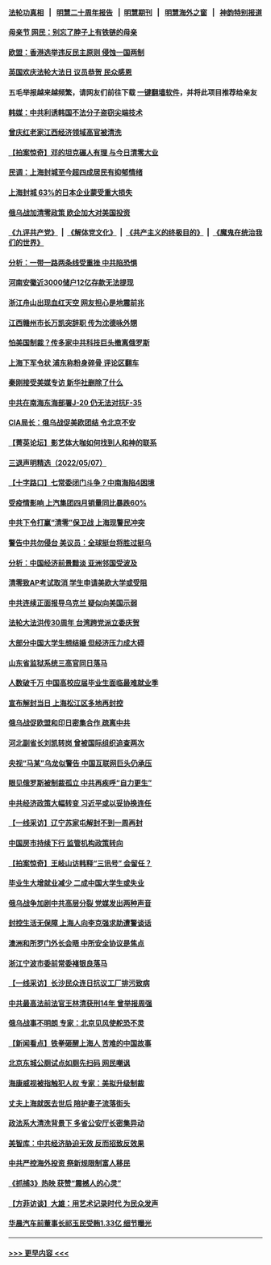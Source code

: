 #### [法轮功真相](https://github.com/gfw-breaker/truth/blob/master/README.md?t=0) &nbsp;&nbsp;|&nbsp;&nbsp; [明慧二十周年报告](https://github.com/gfw-breaker/mh-reports/blob/master/README.md?t=0) &nbsp;&nbsp;|&nbsp;&nbsp;[明慧期刊](https://github.com/gfw-breaker/mh-qikan) &nbsp;&nbsp;|&nbsp;&nbsp; [明慧海外之窗](https://github.com/gfw-breaker/mh-news/blob/master/README.md?t=0) &nbsp;&nbsp;|&nbsp;&nbsp; [神韵特别报道](https://github.com/gfw-breaker/mh-news/blob/master/shenyun.md?t=0)
#### [母亲节 网民：别忘了脖子上有铁链的母亲](../pages/nsc413/n13730439.md?t=05090351) 
#### [欧盟：香港选举违反民主原则 侵蚀一国两制](../pages/nsc413/n13730387.md?t=05090351) 
#### [英国欢庆法轮大法日 议员恭贺 民众感恩](../pages/nsc413/n13730266.md?t=05090351) 
#### 五毛举报越来越频繁，请网友们前往下载 [一键翻墙软件](https://github.com/gfw-breaker/ssr-accounts)，并将此项目推荐给亲友
#### [韩媒：中共利诱韩国不法分子盗窃尖端技术](../pages/nsc413/n13730424.md?t=05090351) 
#### [曾庆红老家江西经济领域高官被清洗](../pages/nsc413/n13730401.md?t=05090351) 
#### [【拍案惊奇】邓的坦克碾人有理 与今日清零大业](../pages/nsc413/n13729574.md?t=05090351) 
#### [民调：上海封城至今超四成居民有抑郁情绪](../pages/nsc413/n13730381.md?t=05090351) 
#### [上海封城 63%的日本企业蒙受重大损失](../pages/nsc413/n13730353.md?t=05090351) 
#### [俄乌战加清零政策 欧企加大对美国投资](../pages/nsc413/n13730219.md?t=05090351) 
#### [《九评共产党》](https://github.com/begood0513/9ping.md/blob/master/README.md) &nbsp;|&nbsp; [《解体党文化》](../../../../jtdwh.md/blob/master/README.md)  &nbsp;|&nbsp; [《共产主义的终极目的》](../../../../gczydzjmd.md/blob/master/README.md) &nbsp;|&nbsp; [《魔鬼在统治我们的世界》](../../../../mgztzwmdsj.md/blob/master/README.md) 
#### [分析：一带一路两条线受重挫 中共陷恐惧](../pages/nsc413/n13726633.md?t=05090351) 
#### [河南安徽近3000储户12亿存款无法提现](../pages/nsc413/n13730206.md?t=05090351) 
#### [浙江舟山出现血红天空 网友担心是地震前兆](../pages/nsc413/n13730103.md?t=05090351) 
#### [江西赣州市长万凯突辞职 传为沈德咏外甥](../pages/nsc413/n13730147.md?t=05090351) 
#### [怕美国制裁？传多家中共科技巨头撤离俄罗斯](../pages/nsc413/n13730120.md?t=05090351) 
#### [上海下军令状 浦东称粉身碎骨 评论区翻车](../pages/nsc413/n13729974.md?t=05090351) 
#### [秦刚接受美媒专访 新华社删除了什么](../pages/nsc413/n13729851.md?t=05090351) 
#### [中共在南海东海部署J-20 仍无法对抗F-35](../pages/nsc413/n13723021.md?t=05090351) 
#### [CIA局长：俄乌战促美欧团结 令北京不安](../pages/nsc413/n13729735.md?t=05090351) 
#### [【菁英论坛】影艺体大咖如何找到人和神的联系](../pages/nsc413/n13729847.md?t=05090351) 
#### [三退声明精选（2022/05/07）](../pages/nsc413/n13729845.md?t=05090351) 
#### [【十字路口】七常委闭门斗争？中南海陷4困境](../pages/nsc413/n13729513.md?t=05090351) 
#### [受疫情影响 上汽集团四月销量同比暴跌60%](../pages/nsc413/n13729765.md?t=05090351) 
#### [中共下令打赢“清零”保卫战 上海现警民冲突](../pages/nsc413/n13729726.md?t=05090351) 
#### [警告中共勿侵台 美议员：全球挺台将胜过挺乌](../pages/nsc413/n13729571.md?t=05090351) 
#### [分析：中国经济前景黯淡 亚洲邻国受波及](../pages/nsc413/n13729719.md?t=05090351) 
#### [清零致AP考试取消 学生申请美欧大学或受阻](../pages/nsc413/n13729570.md?t=05090351) 
#### [中共连续正面报导乌克兰 疑似向美国示弱](../pages/nsc413/n13729701.md?t=05090351) 
#### [法轮大法洪传30周年 台湾跨党派立委庆贺](../pages/nsc413/n13729159.md?t=05090351) 
#### [大部分中国大学生想结婚 但经济压力成大碍](../pages/nsc413/n13729693.md?t=05090351) 
#### [山东省监狱系统三高官同日落马](../pages/nsc413/n13729690.md?t=05090351) 
#### [人数破千万 中国高校应届毕业生面临最难就业季](../pages/nsc413/n13729680.md?t=05090351) 
#### [宣布解封当日 上海松江区多地再封控](../pages/nsc413/n13729650.md?t=05090351) 
#### [俄乌战促欧盟和印日密集合作 疏离中共](../pages/nsc413/n13727386.md?t=05090351) 
#### [河北副省长刘凯转岗 曾被国际组织追查两次](../pages/nsc413/n13729676.md?t=05090351) 
#### [央视“马某”乌龙似警告 中国互联网巨头仍承压](../pages/nsc413/n13729673.md?t=05090351) 
#### [眼见俄罗斯被制裁孤立 中共再疾呼“自力更生”](../pages/nsc413/n13729666.md?t=05090351) 
#### [中共经济政策大幅转变 习近平或以妥协换连任](../pages/nsc413/n13729657.md?t=05090351) 
#### [【一线采访】辽宁苏家屯解封不到一周再封](../pages/nsc413/n13729625.md?t=05090351) 
#### [中国房市持续下行 监管机构政策转向](../pages/nsc413/n13729584.md?t=05090351) 
#### [【拍案惊奇】王岐山访韩释“三讯号” 会留任？](../pages/nsc413/n13729532.md?t=05090351) 
#### [毕业生大增就业减少 二成中国大学生或失业](../pages/nsc413/n13729154.md?t=05090351) 
#### [俄乌战争加剧中共高层分裂 党媒发出两种声音](../pages/nsc413/n13729604.md?t=05090351) 
#### [封控生活无保障 上海人向李克强求助遭警谈话](../pages/nsc413/n13729548.md?t=05090351) 
#### [澳洲和所罗门外长会晤 中所安全协议是焦点](../pages/nsc413/n13729569.md?t=05090351) 
#### [浙江宁波市委前常委褚银良落马](../pages/nsc413/n13729445.md?t=05090351) 
#### [【一线采访】长沙民众连日抗议工厂排污致病](../pages/nsc413/n13729392.md?t=05090351) 
#### [中共最高法前法官王林清获刑14年 曾举报周强](../pages/nsc413/n13729348.md?t=05090351) 
#### [俄乌战事不明朗 专家：北京见风使舵恐不灵](../pages/nsc413/n13729321.md?t=05090351) 
#### [【新闻看点】铁拳砸醒上海人 苦难的中国故事](../pages/nsc413/n13729051.md?t=05090351) 
#### [北京东城公厕试点如厕先扫码 网民嘲讽](../pages/nsc413/n13729304.md?t=05090351) 
#### [海康威视被指触犯人权 专家：美拟升级制裁](../pages/nsc413/n13729009.md?t=05090351) 
#### [丈夫上海就医去世后 陪护妻子流落街头](../pages/nsc413/n13729307.md?t=05090351) 
#### [政法系大清洗背景下 多省公安厅长密集异动](../pages/nsc413/n13729289.md?t=05090351) 
#### [美智库：中共经济胁迫无效 反而招致反效果](../pages/nsc413/n13729147.md?t=05090351) 
#### [中共严控海外投资 祭新规限制富人移民](../pages/nsc413/n13729175.md?t=05090351) 
#### [《抓捕3》热映 获赞“震撼人的心灵”](../pages/nsc413/n13729129.md?t=05090351) 
#### [【方菲访谈】大雄：用艺术记录时代 为民众发声](../pages/nsc413/n13728995.md?t=05090351) 
#### [华晨汽车前董事长祁玉民受贿1.33亿 细节曝光](../pages/nsc413/n13729170.md?t=05090351) 

----
#### [ >>> 更早内容 <<< ](../indexes/nsc413-earlier.md)
